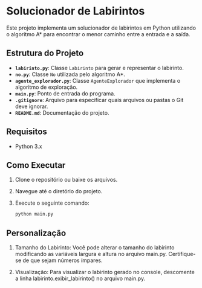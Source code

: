 # Solucionador de Labirintos

Este projeto implementa um solucionador de labirintos em Python utilizando o algoritmo A* para encontrar o menor caminho entre a entrada e a saída.

## Estrutura do Projeto

- **`labirinto.py`**: Classe `Labirinto` para gerar e representar o labirinto.
- **`no.py`**: Classe `No` utilizada pelo algoritmo A*.
- **`agente_explorador.py`**: Classe `AgenteExplorador` que implementa o algoritmo de exploração.
- **`main.py`**: Ponto de entrada do programa.
- **`.gitignore`**: Arquivo para especificar quais arquivos ou pastas o Git deve ignorar.
- **`README.md`**: Documentação do projeto.

## Requisitos

- Python 3.x

## Como Executar

1. Clone o repositório ou baixe os arquivos.
2. Navegue até o diretório do projeto.
3. Execute o seguinte comando:

   ```bash
   python main.py

## Personalização

1. Tamanho do Labirinto: Você pode alterar o tamanho do labirinto modificando as variáveis largura e altura no arquivo main.py. Certifique-se de que sejam números ímpares.

2. Visualização: Para visualizar o labirinto gerado no console, descomente a linha labirinto.exibir_labirinto() no arquivo main.py.
